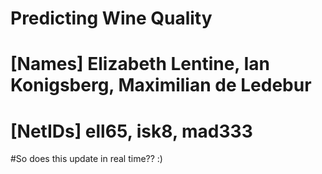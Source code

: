 # Predicting Wine Quality
# [Names] Elizabeth Lentine, Ian Konigsberg, Maximilian de Ledebur
# [NetIDs] ell65, isk8, mad333
#So does this update in real time?? :)
